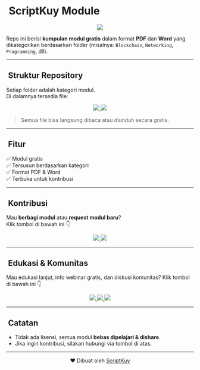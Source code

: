 # ​ ScriptKuy Module

<p align="center">
  <a href="https://github.com/ScriptKuy/module" target="_blank" style="text-decoration:none;">
    <img src="https://img.shields.io/badge/ScriptKuy/module-24292F?style=for-the-badge&logo=github&logoColor=white"/>
  </a>
</p>

Repo ini berisi **kumpulan modul gratis** dalam format **PDF** dan **Word** yang dikategorikan berdasarkan folder (misalnya: `Blockchain`, `Networking`, `Programming`, dll).  

---

## ​ Struktur Repository  

Setiap folder adalah kategori modul.  
Di dalamnya tersedia file:  

<p align="center">
  <a href="#" target="_blank">
    <img src="https://img.shields.io/badge/PDF-Red?style=for-the-badge&logo=adobeacrobat&logoColor=white"/>
  </a>
  <a href="#" target="_blank">
    <img src="https://img.shields.io/badge/Word-Blue?style=for-the-badge&logo=microsoftword&logoColor=white"/>
  </a>
</p>

> Semua file bisa langsung dibaca atau diunduh secara gratis.  

---

## ​ Fitur  
✅ Modul gratis  
✅ Tersusun berdasarkan kategori  
✅ Format PDF & Word  
✅ Terbuka untuk kontribusi  

---

## ​ Kontribusi  

Mau **berbagi modul** atau **request modul baru**?  
Klik tombol di bawah ini 👇  

<p align="center">
  <a href="https://wa.me/6288267021844?text=Halo%20saya%20mau%20request%20modul" target="_blank">
    <img src="https://img.shields.io/badge/Request%20Module-25D366?style=for-the-badge&logo=whatsapp&logoColor=white"/>
  </a>
  <a href="https://wa.me/6288267021844?text=Halo%20saya%20mau%20kontribusi%20modul" target="_blank">
    <img src="https://img.shields.io/badge/Kontribusi%20Module-4CAF50?style=for-the-badge&logo=whatsapp&logoColor=white"/>
  </a>
</p>

---

## ​ Edukasi & Komunitas  

Mau edukasi lanjut, info webinar gratis, dan diskusi komunitas? Klik tombol di bawah ini 👇  

<p align="center">
  <a href="https://chat.whatsapp.com/DTralUZzYXBJK6gSoYTtEM?mode=ac_t" target="_blank">
    <img src="https://img.shields.io/badge/ScriptKuy%20Community-25D366?style=for-the-badge&logo=whatsapp&logoColor=white"/>
  </a>
  <a href="https://whatsapp.com/channel/0029Vb6A4uc4yltXMbefSK07" target="_blank">
    <img src="https://img.shields.io/badge/Saluran%20ScriptKuy-25D366?style=for-the-badge&logo=whatsapp&logoColor=white"/>
  </a>
  <a href="https://discord.gg/89ZCneBfJQ" target="_blank">
    <img src="https://img.shields.io/badge/ScriptKuy%20Community-5865F2?style=for-the-badge&logo=discord&logoColor=white"/>
  </a>
</p>

---

## ​ Catatan  
- Tidak ada lisensi, semua modul **bebas dipelajari & dishare**.  
- Jika ingin kontribusi, silakan hubungi via tombol di atas.  

---

<div align="center">
  ❤️ Dibuat oleh <a href="https://github.com/ScriptKuy">ScriptKuy</a>
</div>
